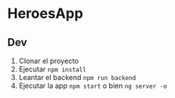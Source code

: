 # HeroesApp

## Dev

1. Clonar el proyecto
2. Ejecutar `npm install`
3. Leantar el backend `npm run backend`
4. Ejecutar la app `npm start` o bien `ng server -o`
